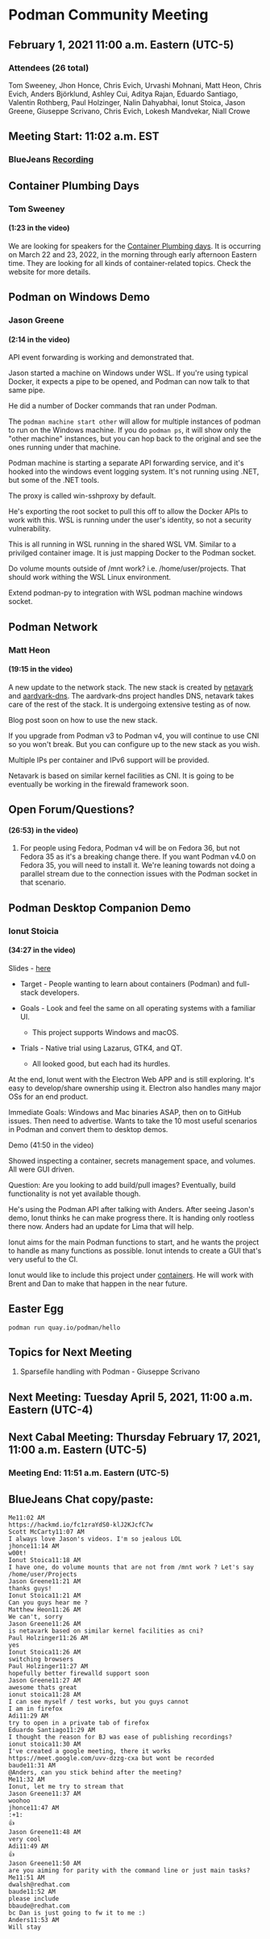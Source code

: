 # Podman Community Meeting

## February 1, 2021 11:00 a.m. Eastern (UTC-5)

### Attendees (26 total)

Tom Sweeney, Jhon Honce, Chris Evich, Urvashi Mohnani, Matt Heon, Chris Evich, Anders Björklund, Ashley Cui, Aditya Rajan, Eduardo Santiago, Valentin Rothberg, Paul Holzinger, Nalin Dahyabhai, Ionut Stoica, Jason Greene, Giuseppe Scrivano, Chris Evich, Lokesh Mandvekar, Niall Crowe

## Meeting Start: 11:02 a.m. EST

### BlueJeans [Recording](https://youtu.be/-dVK9CfqeNM)

## Container Plumbing Days

### Tom Sweeney

#### (1:23 in the video)

We are looking for speakers for the [Container Plumbing days](https://containerplumbing.org/speakers). It is occurring on March 22 and 23, 2022, in the morning through early afternoon Eastern time. They are looking for all kinds of container-related topics. Check the website for more details.

## Podman on Windows Demo

### Jason Greene

#### (2:14 in the video)

API event forwarding is working and demonstrated that.

Jason started a machine on Windows under WSL. If you're using typical Docker, it expects a pipe to be opened, and Podman can now talk to that same pipe.

He did a number of Docker commands that ran under Podman.

The `podman machine start other` will allow for multiple instances of podman to run on the Windows machine. If you do `podman ps`, it will show only the "other machine" instances, but you can hop back to the original and see the ones running under that machine.

Podman machine is starting a separate API forwarding service, and it's hooked into the windows event logging system. It's not running using .NET, but some of the .NET tools.

The proxy is called win-sshproxy by default.

He's exporting the root socket to pull this off to allow the Docker APIs to work with this. WSL is running under the user's identity, so not a security vulnerability.

This is all running in WSL running in the shared WSL VM. Similar to a privilged container image. It is just mapping Docker to the Podman socket.

Do volume mounts outside of /mnt work? i.e. /home/user/projects. That should work withing the WSL Linux environment.

Extend podman-py to integration with WSL podman machine windows socket.

## Podman Network

### Matt Heon

#### (19:15 in the video)

A new update to the network stack. The new stack is created by [netavark](https://github.com/containers/netavark) and [aardvark-dns](https://github.com/containers/aardvark-dns). The aardvark-dns project handles DNS, netavark takes care of the rest of the stack. It is undergoing extensive testing as of now.

Blog post soon on how to use the new stack.

If you upgrade from Podman v3 to Podman v4, you will continue to use CNI so you won't break. But you can configure up to the new stack as you wish.

Multiple IPs per container and IPv6 support will be provided.

Netavark is based on similar kernel facilities as CNI. It is going to be eventually be working in the firewald framework soon.

## Open Forum/Questions?

#### (26:53) in the video)

1. For people using Fedora, Podman v4 will be on Fedora 36, but not Fedora 35 as it's a breaking change there. If you want Podman v4.0 on Fedora 35, you will need to install it. We're leaning towards not doing a parallel stream due to the connection issues with the Podman socket in that scenario.

## Podman Desktop Companion Demo

### Ionut Stoicia

#### (34:27 in the video)

Slides - [here](https://podman.io/community/meeting/notes/2022-02-01/Podman_Desktop_Companion.pdf)

- Target - People wanting to learn about containers (Podman) and full-stack developers.

- Goals - Look and feel the same on all operating systems with a familiar UI.

  - This project supports Windows and macOS.

- Trials - Native trial using Lazarus, GTK4, and QT.
  - All looked good, but each had its hurdles.

At the end, Ionut went with the Electron Web APP and is still exploring. It's easy to develop/share ownership using it. Electron also handles many major OSs for an end product.

Immediate Goals: Windows and Mac binaries ASAP, then on to GitHub issues. Then need to advertise. Wants to take the 10 most useful scenarios in Podman and convert them to desktop demos.

Demo (41:50 in the video)

Showed inspecting a container, secrets management space, and volumes. All were GUI driven.

Question: Are you looking to add build/pull images? Eventually, build functionality is not yet available though.

He's using the Podman API after talking with Anders. After seeing Jason's demo, Ionut thinks he can make progress there. It is handing only rootless there now. Anders had an update for Lima that will help.

Ionut aims for the main Podman functions to start, and he wants the project to handle as many functions as possible. Ionut intends to create a GUI that's very useful to the CI.

Ionut would like to include this project under [containers](https://github.com/containers). He will work with Brent and Dan to make that happen in the near future.

## Easter Egg

`podman run quay.io/podman/hello`

## Topics for Next Meeting

1. Sparsefile handling with Podman - Giuseppe Scrivano

## Next Meeting: Tuesday April 5, 2021, 11:00 a.m. Eastern (UTC-4)

## Next Cabal Meeting: Thursday February 17, 2021, 11:00 a.m. Eastern (UTC-5)

### Meeting End: 11:51 a.m. Eastern (UTC-5)

## BlueJeans Chat copy/paste:

```
Me11:02 AM
https://hackmd.io/fc1zraYdS0-klJ2KJcfC7w
Scott McCarty11:07 AM
I always love Jason's videos. I'm so jealous LOL
jhonce11:14 AM
w00t!
Ionut Stoica11:18 AM
I have one, do volume mounts that are not from /mnt work ? Let's say /home/user/Projects
Jason Greene11:21 AM
thanks guys!
Ionut Stoica11:21 AM
Can you guys hear me ?
Matthew Heon11:26 AM
We can't, sorry
Jason Greene11:26 AM
is netavark based on similar kernel facilities as cni?
Paul Holzinger11:26 AM
yes
Ionut Stoica11:26 AM
switching browsers
Paul Holzinger11:27 AM
hopefully better firewalld support soon
Jason Greene11:27 AM
awesome thats great
ionut stoica11:28 AM
I can see myself / test works, but you guys cannot
I am in firefox
Adi11:29 AM
try to open in a private tab of firefox
Eduardo Santiago11:29 AM
I thought the reason for BJ was ease of publishing recordings?
ionut stoica11:30 AM
I've created a google meeting, there it works https://meet.google.com/uvv-dzzg-cxa but wont be recorded
baude11:31 AM
@Anders, can you stick behind after the meeting?
Me11:32 AM
Ionut, let me try to stream that
Jason Greene11:37 AM
woohoo
jhonce11:47 AM
:+1:
👍
Jason Greene11:48 AM
very cool
Adi11:49 AM
👍
Jason Greene11:50 AM
are you aiming for parity with the command line or just main tasks?
Me11:51 AM
dwalsh@redhat.com
baude11:52 AM
please include
bbaude@redhat.com
bc Dan is just going to fw it to me :)
Anders11:53 AM
Will stay
```
